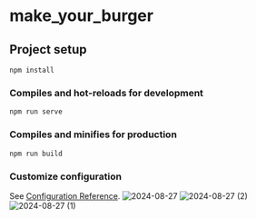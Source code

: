 # make_your_burger

## Project setup
```
npm install
```

### Compiles and hot-reloads for development
```
npm run serve
```

### Compiles and minifies for production
```
npm run build
```

### Customize configuration
See [Configuration Reference](https://cli.vuejs.org/config/).
![2024-08-27](https://github.com/user-attachments/assets/1572f9c7-fa89-47c6-a7c7-198ad92279e4)
![2024-08-27 (2)](https://github.com/user-attachments/assets/c451faaa-b45f-4e46-a82f-bbea6f3d6b9c)
![2024-08-27 (1)](https://github.com/user-attachments/assets/c009f11f-dd6c-4f8d-80d6-5cacef3a79d1)
